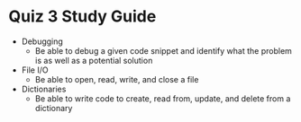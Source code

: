 # Quiz 3 Study Guide
- Debugging
	- Be able to debug a given code snippet and identify what the problem is as well as a potential solution
- File I/O
	- Be able to open, read, write, and close a file
- Dictionaries
	- Be able to write code to create, read from, update, and delete from a dictionary
